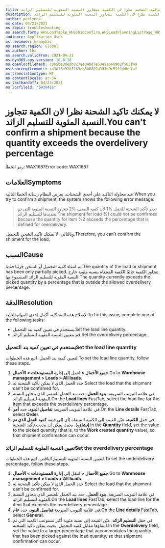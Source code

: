 ```yaml
---
title: لا يمكنك تاكيد الشحنة نظرا لان الكمية تتجاوز النسبة المئوية للتسليم الزائد.
description: لا يمكنك تاكيد الشحنة نظرا لان الكمية تتجاوز النسبة المئوية للتسليم الزائد.
author: perlynne
ms.date: 04/21/2021
ms.topic: troubleshooting
ms.search.form: WHSLoadTable_WHSShipConfirm,WHSLoadPlanningListPage_WHSShipConfirm,WHSLoadPlanningWorkbench_WHSShipConfirm,WHSTransportLoad_WHSShipConfirm,WHSShipPlanningListPage_WHSShipConfirm,WHSShipmentDetails_WHSShipConfirm,WHSWorkTable_WHSShipConfirm,WHSWorkTableListPage_WHSShipConfirm,Dialog_WHSOutboundShipConfirmController_WHSOutboundShipConfirm
audience: Application User
ms.reviewer: kamaybac
ms.search.region: Global
ms.author: lbc
ms.search.validFrom: 2021-04-21
ms.dyn365.ops.version: 10.0.18
ms.openlocfilehash: c9b5ba8dedb927ee049d7e53e9a666902f563f49
ms.sourcegitcommit: cd9016e9787169cb800889d335b9c5919ddbe4af
ms.translationtype: HT
ms.contentlocale: ar-SA
ms.lasthandoff: 04/23/2021
ms.locfileid: "5938416"
---
```

# <a name="you-cant-confirm-a-shipment-because-the-quantity-exceeds-the-overdelivery-percentage"></a><span data-ttu-id="68d54-103">لا يمكنك تاكيد الشحنة نظرا لان الكمية تتجاوز النسبة المئوية للتسليم الزائد.</span><span class="sxs-lookup"><span data-stu-id="68d54-103">You can't confirm a shipment because the quantity exceeds the overdelivery percentage</span></span>

<span data-ttu-id="68d54-104">رمز الخطأ: WAX1687</span><span class="sxs-lookup"><span data-stu-id="68d54-104">Error code: WAX1687</span></span>

## <a name="symptoms"></a><span data-ttu-id="68d54-105">العلامات</span><span class="sxs-lookup"><span data-stu-id="68d54-105">Symptoms</span></span>

<span data-ttu-id="68d54-106">عند محاولة التاكيد علي أحدي الشحنات، يعرض النظام رسالة الخطا التالية:</span><span class="sxs-lookup"><span data-stu-id="68d54-106">When you try to confirm a shipment, the system shows the following error message:</span></span>

> <span data-ttu-id="68d54-107">تعذر تأكيد الشحنة للحمل %1 لأن كميه الصنف %2 تتجاوز النسبة المئوية التي تم تحديدها للتسليم الزائد.</span><span class="sxs-lookup"><span data-stu-id="68d54-107">The shipment for load %1 could not be confirmed because the quantity for item %2 exceeds the percentage that is defined for overdelivery.</span></span>

<span data-ttu-id="68d54-108">وبالتالي، لا يمكنك تاكيد الشحن للتحميل.</span><span class="sxs-lookup"><span data-stu-id="68d54-108">Therefore, you can't confirm the shipment for the load.</span></span>

## <a name="cause"></a><span data-ttu-id="68d54-109">السبب</span><span class="sxs-lookup"><span data-stu-id="68d54-109">Cause</span></span>

<span data-ttu-id="68d54-110">تم انتقاء كميه التحميل أو الشحن جزئيا فقط.</span><span class="sxs-lookup"><span data-stu-id="68d54-110">The quantity of the load or shipment has been only partially picked.</span></span> <span data-ttu-id="68d54-111">تتجاوز الكمية حاليًا الكمية المنتقاة بنسبة مئوية خارج النسبة المئوية للتسليم الزائد المسموح بها.</span><span class="sxs-lookup"><span data-stu-id="68d54-111">The quantity currently exceeds the picked quantity by a percentage that is outside the allowed overdelivery percentage.</span></span>

## <a name="resolution"></a><span data-ttu-id="68d54-112">الدقة</span><span class="sxs-lookup"><span data-stu-id="68d54-112">Resolution</span></span>

<span data-ttu-id="68d54-113">لإصلاح هذه المشكلة، أكمل إحدى المهام التالية:</span><span class="sxs-lookup"><span data-stu-id="68d54-113">To fix this issue, complete one of the following tasks:</span></span>

- <span data-ttu-id="68d54-114">يستخدم في تعيين كميه بند التحميل.</span><span class="sxs-lookup"><span data-stu-id="68d54-114">Set the load line quantity.</span></span>
- <span data-ttu-id="68d54-115">قم بتعيين النسبة المئوية للتسليم الزائد.</span><span class="sxs-lookup"><span data-stu-id="68d54-115">Set the overdelivery percentage.</span></span>

### <a name="set-the-load-line-quantity"></a><span data-ttu-id="68d54-116">يستخدم في تعيين كميه بند التحميل</span><span class="sxs-lookup"><span data-stu-id="68d54-116">Set the load line quantity</span></span>

<span data-ttu-id="68d54-117">لتعيين كمية بند الحمل، اتبع هذه الخطوات.</span><span class="sxs-lookup"><span data-stu-id="68d54-117">To set the load line quantity, follow these steps.</span></span>

1. <span data-ttu-id="68d54-118">انتقل إلى **إدارة المستودعات \> الأحمال‏‎ \> جميع الأحمال‏‎**.</span><span class="sxs-lookup"><span data-stu-id="68d54-118">Go to **Warehouse management \> Loads \> All loads**.</span></span>
1. <span data-ttu-id="68d54-119">حدد الحمل الذي لا يمكن تأكيد الشحنة له.</span><span class="sxs-lookup"><span data-stu-id="68d54-119">Select the load that the shipment can't be confirmed for.</span></span>
1. <span data-ttu-id="68d54-120">في علامة التبويب السريعة، **بنود الحمل**، حدد بند الحمل للعنصر الذي يتجاوز النسبة المئوية للتسليم الزائد.</span><span class="sxs-lookup"><span data-stu-id="68d54-120">On the **Load lines** FastTab, select the load line for the item that exceeds the overdelivery percentage.</span></span>
1. <span data-ttu-id="68d54-121">في علامة التبويب السريعة **تفاصيل البنود**، حدد **أمر**.</span><span class="sxs-lookup"><span data-stu-id="68d54-121">On the **Line details** FastTab, select **Order**.</span></span>
1. <span data-ttu-id="68d54-122">في حقل **الكمية**، عيّن القيمة إلى الكمية المنتقاة (أي إلى قيمة **كمية العمل الذي تم إنشاؤه**)، بحيث يمكن أن يحدث تأكيد الشحنة.</span><span class="sxs-lookup"><span data-stu-id="68d54-122">In the **Quantity** field, set the value to the picked quantity (that is, to the **Work created quantity** value), so that shipment confirmation can occur.</span></span>

### <a name="set-the-overdelivery-percentage"></a><span data-ttu-id="68d54-123">تعيين النسبة المئوية للتسليم الزائد</span><span class="sxs-lookup"><span data-stu-id="68d54-123">Set the overdelivery percentage</span></span>

<span data-ttu-id="68d54-124">لتعيين النسبة المئوية للتسليم الناقص، اتبع هذه الخطوات.</span><span class="sxs-lookup"><span data-stu-id="68d54-124">To set the underdelivery percentage, follow these steps.</span></span>

1. <span data-ttu-id="68d54-125">انتقل إلى **إدارة المستودعات \> الأحمال‏‎ \> جميع الأحمال‏‎**.</span><span class="sxs-lookup"><span data-stu-id="68d54-125">Go to **Warehouse management \> Loads \> All loads**.</span></span>
1. <span data-ttu-id="68d54-126">حدد الحمل الذي لا يمكن تأكيد الشحنة له.</span><span class="sxs-lookup"><span data-stu-id="68d54-126">Select the load that the shipment can't be confirmed for.</span></span>
1. <span data-ttu-id="68d54-127">في علامة التبويب السريعة، **بنود الحمل**، حدد بند الحمل للعنصر الذي يتجاوز النسبة المئوية للتسليم الزائد.</span><span class="sxs-lookup"><span data-stu-id="68d54-127">On the **Load lines** FastTab, select the load line for the item that exceeds the overdelivery percentage.</span></span>
1. <span data-ttu-id="68d54-128">في علامة التبويب السريعة **تفاصيل البنود**، حدد **عام**.</span><span class="sxs-lookup"><span data-stu-id="68d54-128">On the **Line details** FastTab, select **General**.</span></span>
1. <span data-ttu-id="68d54-129">في حقل **التسليم الزائد**، عيّن القيمة إلى نسبة مئوية أكبر تستوعب الكمية التي تم انتقاؤها مقابل كمية التحميل، بحيث يمكن تأكيد الشحنة.</span><span class="sxs-lookup"><span data-stu-id="68d54-129">In the **Overdelivery** field, set the value to a larger percentage that accommodates the quantity that has been picked against the load quantity, so that shipment confirmation can occur.</span></span>
